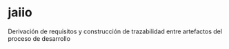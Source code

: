 jaiio
=====

Derivación de requisitos y construcción de trazabilidad entre artefactos del proceso de desarrollo
